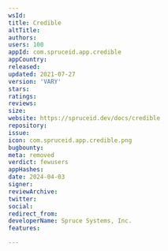 ```yaml
---
wsId: 
title: Credible
altTitle: 
authors: 
users: 100
appId: com.spruceid.app.credible
appCountry: 
released: 
updated: 2021-07-27
version: 'VARY'
stars: 
ratings: 
reviews: 
size: 
website: https://spruceid.dev/docs/credible
repository: 
issue: 
icon: com.spruceid.app.credible.png
bugbounty: 
meta: removed
verdict: fewusers
appHashes: 
date: 2024-04-03
signer: 
reviewArchive: 
twitter: 
social: 
redirect_from: 
developerName: Spruce Systems, Inc.
features: 

---
```


